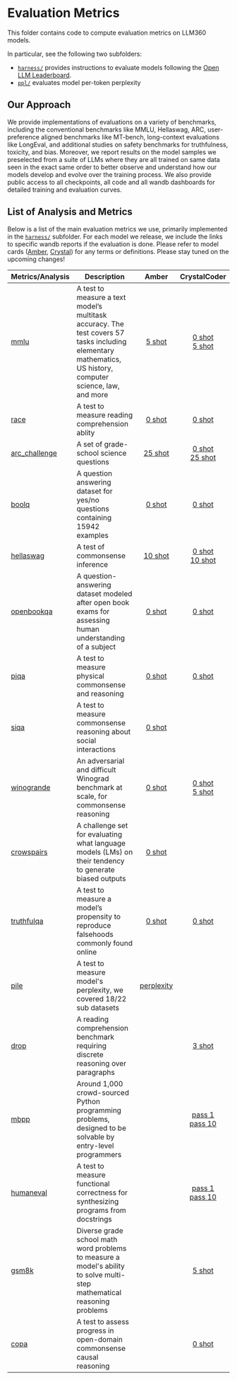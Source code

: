 # Evaluation Metrics

This folder contains code to compute evaluation metrics on LLM360 models.

In particular, see the following two subfolders:
- [`harness/`](harness/) provides instructions to evaluate models following the [Open LLM Leaderboard](https://huggingface.co/spaces/open-llm-leaderboard/open_llm_leaderboard).
- [`ppl/`](ppl/) evaluates model per-token perplexity

## Our Approach

We provide implementations of evaluations on a variety of benchmarks, including the conventional benchmarks like MMLU, Hellaswag, ARC, user-preference aligned benchmarks like MT-bench, long-context evaluations like LongEval, and additional studies on safety benchmarks for truthfulness, toxicity, and bias. Moreover, we report results on the model samples we preselected from a suite of LLMs where they are all trained on same data seen in the exact same order to better observe and understand how our models develop and evolve over the training process. We also provide public access to all checkpoints, all code and all wandb dashboards for detailed training and evaluation curves.

## List of Analysis and Metrics

Below is a list of the main evaluation metrics we use, primarily implemented in the [`harness/`](metrics/harness/) subfolder. For each model we release, we include the links to specific wandb reports if the evaluation is done. Please refer to model cards ([Amber](https://huggingface.co/LLM360/Amber), [Crystal](https://huggingface.co/LLM360/CrystalCoder)) for any terms or definitions. Please stay tuned on the upcoming changes!

| Metrics/Analysis                                                           | Description                                                                                                                                                 |                                                                   Amber                                                                   |                                                                                                                CrystalCoder                                                                                                                |
|----------------------------------------------------------------------------|-------------------------------------------------------------------------------------------------------------------------------------------------------------|:-----------------------------------------------------------------------------------------------------------------------------------------:|:------------------------------------------------------------------------------------------------------------------------------------------------------------------------------------------------------------------------------------------:|
| [mmlu](https://arxiv.org/abs/2009.03300)                                   | A test to measure a text model’s multitask accuracy. The test covers 57 tasks including elementary mathematics, US history, computer science, law, and more |                         [5 shot](https://wandb.ai/llm360/Amber/reports/mmlu-23-12-05-12-00-27---Vmlldzo2MTc1Njkx)                         |             [0 shot](https://wandb.ai/llm360/CrystalCoder/reports/MMLU-0-shot-23-12-05-12-26-58---Vmlldzo2MTc1OTIw)<br>[5 shot](https://wandb.ai/llm360/CrystalCoder/reports/MMLU-5-shot-23-12-05-12-31-30---Vmlldzo2MTc1OTgy)             |
| [race](https://arxiv.org/abs/1704.04683)                                   | A test to measure reading comprehension ablity                                                                                                              |                         [0 shot](https://wandb.ai/llm360/Amber/reports/race-23-12-05-12-01-31---Vmlldzo2MTc1NzAw)                         |                                                                   [0 shot](https://wandb.ai/llm360/CrystalCoder/reports/RACE-0-shot-23-12-05-12-27-47---Vmlldzo2MTc1OTI5)                                                                  |
| [arc_challenge](https://arxiv.org/abs/1803.05457)                          | A set of grade-school science questions                                                                                                                     |                         [25 shot](https://wandb.ai/llm360/Amber/reports/arc-23-12-05-12-02-08---Vmlldzo2MTc1NzA5)                         |           [0 shot](https://wandb.ai/llm360/CrystalCoder/reports/ARC-C-0-shot-23-12-06-11-10-01---Vmlldzo2MTg3NjEz)<br>[25 shot](https://wandb.ai/llm360/CrystalCoder/reports/ARC-C-25-shot-23-12-06-11-08-46---Vmlldzo2MTg3NjA0)           |
| [boolq](https://arxiv.org/abs/1905.10044)                                  | A question answering dataset for yes/no questions containing 15942 examples                                                                                 |                         [0 shot](https://wandb.ai/llm360/Amber/reports/boolq-23-12-05-12-03-24---Vmlldzo2MTc1NzE3)                        |                                                                  [0 shot](https://wandb.ai/llm360/CrystalCoder/reports/BoolQ-0-shot-23-12-05-12-28-19---Vmlldzo2MTc1OTM3)                                                                  |
| [hellaswag](https://arxiv.org/abs/1905.07830)                              | A test of commonsense inference                                                                                                                             |                      [10 shot](https://wandb.ai/llm360/Amber/reports/hellaswag-23-12-05-12-03-55---Vmlldzo2MTc1NzIw)                      |       [0 shot](https://wandb.ai/llm360/CrystalCoder/reports/HellaSwag-0-shot-23-12-05-12-25-18---Vmlldzo2MTc1OTA0)<br>[10 shot](https://wandb.ai/llm360/CrystalCoder/reports/HellaSwag-10-shot-23-12-05-12-47-16---Vmlldzo2MTc2MTAz)       |
| [openbookqa](https://arxiv.org/abs/1809.02789)                             | A question-answering dataset modeled after open book exams for assessing human understanding of a subject                                                   |                      [0 shot](https://wandb.ai/llm360/Amber/reports/openbookqa-23-12-05-12-04-39---Vmlldzo2MTc1NzI1)                      |                                                               [0 shot](https://wandb.ai/llm360/CrystalCoder/reports/Openbook-QA-0-shot-23-12-05-12-48-00---Vmlldzo2MTc2MTE0)                                                               |
| [piqa](https://arxiv.org/abs/1911.11641)                                   | A test to measure physical commonsense and reasoning                                                                                                        |                         [0 shot](https://wandb.ai/llm360/Amber/reports/piqa-23-12-05-12-05-40---Vmlldzo2MTc1NzMy)                         |                                                                   [0 shot](https://wandb.ai/llm360/CrystalCoder/reports/PIQA-0-shot-23-12-05-12-46-47---Vmlldzo2MTc2MTAx)                                                                  |
| [siqa](https://arxiv.org/abs/1904.09728)                                   | A test to measure commonsense reasoning about social interactions                                                                                           |                         [0 shot](https://wandb.ai/llm360/Amber/reports/siqa-23-12-05-12-07-33---Vmlldzo2MTc1NzUw)                         |                                                                                                                                                                                                                                            |
| [winogrande](https://arxiv.org/abs/1907.10641)                             | An adversarial and difficult Winograd benchmark at scale, for commonsense reasoning                                                                         |                      [0 shot](https://wandb.ai/llm360/Amber/reports/winogrande-23-12-05-12-08-04---Vmlldzo2MTc1NzU1)                      |       [0 shot](https://wandb.ai/llm360/CrystalCoder/reports/Winogrande-0-shot-23-12-05-12-30-16---Vmlldzo2MTc1OTY5)<br>[5 shot](https://wandb.ai/llm360/CrystalCoder/reports/Winogrande-5-shot-23-12-05-12-28-46---Vmlldzo2MTc1OTQ3)       |
| [crowspairs](https://arxiv.org/abs/2010.00133)                             | A challenge set for evaluating what language models (LMs) on their tendency to generate biased outputs                                                      |                      [0 shot](https://wandb.ai/llm360/Amber/reports/crowspairs-23-12-05-12-08-51---Vmlldzo2MTc1NzYz)                      |                                                                                                                                                                                                                                            |
| [truthfulqa](https://arxiv.org/abs/2109.07958)                             | A test to measure a model’s propensity to reproduce falsehoods commonly found online                                                                        |                      [0 shot](https://wandb.ai/llm360/Amber/reports/truthfulqa-23-12-05-12-12-08---Vmlldzo2MTc1Nzg4)                      |                                                               [0 shot](https://wandb.ai/llm360/CrystalCoder/reports/Truthful-QA-0-shot-23-12-05-12-49-09---Vmlldzo2MTc2MTIx)                                                               |
| [pile](https://pile.eleuther.ai/)                                          | A test to measure model's perplexity, we covered 18/22 sub datasets                                                                                         |                                         [perplexity](https://wandb.ai/llm360/Amber/runs/ut4txpqk)                                         |                                                                                                                                                                                                                                            |
| [drop](https://arxiv.org/abs/1903.00161)                                   | A reading comprehension benchmark requiring discrete reasoning over paragraphs                                                                              |                                                                                                                                           |                                                                   [3 shot](https://wandb.ai/llm360/CrystalCoder/reports/DROP-3-shot-23-12-05-12-55-44---Vmlldzo2MTc2MTU1)                                                                  |
| [mbpp](https://arxiv.org/abs/2108.07732)                                   | Around 1,000 crowd-sourced Python programming problems, designed to be solvable by entry-level programmers                                                  |                                                                                                                                           |      [pass 1](https://wandb.ai/llm360/CrystalCoder/reports/MBPP-pass-1-t-0-1-23-12-05-12-42-33---Vmlldzo2MTc2MDcw)<br>[pass 10](https://wandb.ai/llm360/CrystalCoder/reports/MBPP-pass-10-t-0-1-23-12-05-12-41-45---Vmlldzo2MTc2MDYy)      |
| [humaneval](https://arxiv.org/abs/2107.03374)                              | A test to measure functional correctness for synthesizing programs from docstrings                                                                          |                                                                                                                                           | [pass 1](https://wandb.ai/llm360/CrystalCoder/reports/HumanEval-pass-1-t-0-2-23-12-05-12-45-51---Vmlldzo2MTc2MDk0)<br>[pass 10](https://wandb.ai/llm360/CrystalCoder/reports/HumanEval-pass-10-t-0-2-23-12-05-12-48-34---Vmlldzo2MTc2MTE2) |
| [gsm8k](https://arxiv.org/abs/2110.14168)                                  | Diverse grade school math word problems to measure a model's ability to solve multi-step mathematical reasoning problems                                    |                                                                                                                                           |                                                                  [5 shot](https://wandb.ai/llm360/CrystalCoder/reports/GSM8K-5-shot-23-12-05-12-50-29---Vmlldzo2MTc2MTI4)                                                                  |
| [copa](https://arxiv.org/abs/2203.08398)                                   | A test to assess progress in open-domain commonsense causal reasoning                                                                                       |                                                                                                                                           |                                                                   [0 shot](https://wandb.ai/llm360/CrystalCoder/reports/COPA-0-shot-23-12-05-12-52-54---Vmlldzo2MTc2MTQy)                                                                  |
